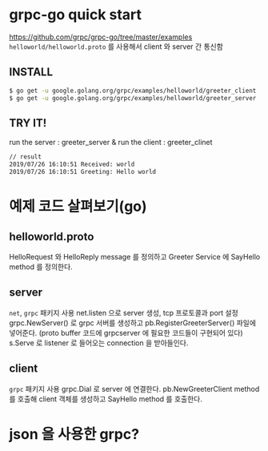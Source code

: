 # grpc-go quick start
https://github.com/grpc/grpc-go/tree/master/examples
`helloworld/helloworld.proto` 를 사용해서 client 와 server 간 통신함

## INSTALL
```sh
$ go get -u google.golang.org/grpc/examples/helloworld/greeter_client
$ go get -u google.golang.org/grpc/examples/helloworld/greeter_server
```

## TRY IT!
run the server : greeter_server &
run the client : greeter_clinet
```sh
// result
2019/07/26 16:10:51 Received: world
2019/07/26 16:10:51 Greeting: Hello world
```


# 예제 코드 살펴보기(go)
## helloworld.proto
HelloRequest 와 HelloReply message 를 정의하고
Greeter Service 에 SayHello method 를 정의한다.
## server
`net`, `grpc` 패키지 사용
net.listen 으로 server 생성, tcp 프로토콜과 port 설정
grpc.NewServer() 로 grpc 서버를 생성하고 pb.RegisterGreeterServer() 파일에 넣어준다.
(proto buffer 코드에 grpcserver 에 필요한 코드들이 구현되어 있다)
s.Serve 로 listener 로 들어오는 connection 을 받아들인다.
## client
`grpc` 패키지 사용
grpc.Dial 로 server 에 연결한다.
pb.NewGreeterClient method 를 호출해 client 객체를 생성하고 SayHello method 를 호출한다.


# json 을 사용한 grpc? 
